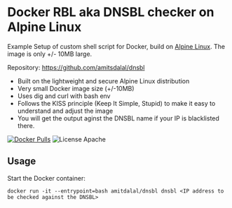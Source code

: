 # Docker RBL aka DNSBL checker on Alpine Linux
Example Setup of custom shell script for Docker, build on [Alpine Linux](http://www.alpinelinux.org/).
The image is only +/- 10MB large.

Repository: https://github.com/amitsdalal/dnsbl


* Built on the lightweight and secure Alpine Linux distribution
* Very small Docker image size (+/-10MB)
* Uses dig and curl with bash env
* Follows the KISS principle (Keep It Simple, Stupid) to make it easy to understand and adjust the image
* You will get the output aginst the DNSBL name if your IP is blacklisted there.

[![Docker Pulls](https://img.shields.io/docker/pulls/amitdalal/dnsbl.svg)](https://hub.docker.com/r/amitdalal/dnsbl/)
![License Apache](https://img.shields.io/badge/license-apache-blue.svg)


## Usage

Start the Docker container:

    docker run -it --entrypoint=bash amitdalal/dnsbl dnsbl <IP address to be checked against the DNSBL>
